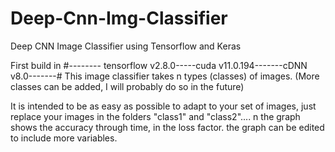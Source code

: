 # Deep-Cnn-Img-Classifier
Deep CNN Image Classifier using Tensorflow and Keras

First build in #-------- tensorflow v2.8.0-----cuda v11.0.194-------cDNN v8.0-------#
This image classifier takes n types (classes) of images. (More classes can be added, I will probably do so in the future)

It is intended to be as easy as possible to adapt to your set of images, just replace your images in the folders "class1" and "class2".... n
the graph shows the accuracy through time, in the loss factor. the graph can be edited to include more variables.
